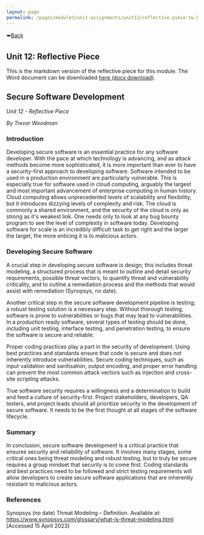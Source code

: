 ```yaml
---
layout: page
permalink: /pages/module3/unit-assignments/unit12/reflective-piece-tw.html
---
```


⬅️[Back](/pages/module3/unit-assignments/unit12/m3u12.html)

## Unit 12: Reflective Piece

This is the markdown version of the reflective piece for this module. The Word document can be downloaded [here (docx download)](/pages/module3/unit-assignments/unit12/reflective-piece-tw.docx).


## Secure Software Development

*Unit 12 - Reflective Piece*

*By Trevor Woodman*

### Introduction

Developing secure software is an essential practice for any software developer. With the pace at which technology is advancing, and as attack methods become more sophisticated, it is more important than ever to have a security-first approach to developing software. Software intended to be used in a production environment are particularly vulnerable. This is especially true for software used in cloud computing, arguably the largest and most important advancement of enterprise computing in human history. Cloud computing allows unprecedented levels of scalability and flexibility, but it introduces dizzying levels of complexity and risk. The cloud is commonly a shared environment, and the security of the cloud is only as strong as it's weakest link. One needs only to look at any bug bounty program to see the level of complexity in software today. Developing software for scale is an incredibly difficult task to get right and the larger the target, the more enticing it is to malicious actors.

### Developing Secure Software

A crucial step in developing secure software is design; this includes threat modeling, a structured process that is meant to outline and detail security requirements, possible threat vectors, to quantify threat and vulnerability criticality, and to outline a remediation process and the methods that would assist with remediation (Synopsys, no date).

Another critical step in the secure software development pipeline is testing; a robust testing solution is a necessary step. Without thorough testing, software is prone to vulnerabilities or bugs that may lead to vulnerabilities. In a production ready software, several types of testing should be done, including unit testing, interface testing, and penetration testing, to ensure the software is secure and reliable.

Proper coding practices play a part in the security of development. Using best practices and standards ensure that code is secure and does not inherently introduce vulnerabilities. Secure coding techniques, such as input validation and sanitisation, output encoding, and proper error handling can prevent the most common attack vectors such as injection and cross-site scripting attacks.

True software security requires a willingness and a determination to build and feed a culture of security-first. Project stakeholders, developers, QA testers, and project leads should all prioritize security in the development of secure software. It needs to be the first thought at all stages of the software lifecycle.


### Summary

In conclusion, secure software development is a critical practice that ensures security and reliability of software. It involves many stages, some critical ones being threat modeling and robust testing, but to truly be secure requires a group mindset that security is to come first. Coding standards and best practices need to be followed and strict testing requirements will allow developers to create secure software applications that are inherently resistant to malicious actors.


### References

Synopsys (no date) Threat Modeling – Definition. Available at: https://www.synopsys.com/glossary/what-is-threat-modeling.html [Accessed 15 April 2023]
